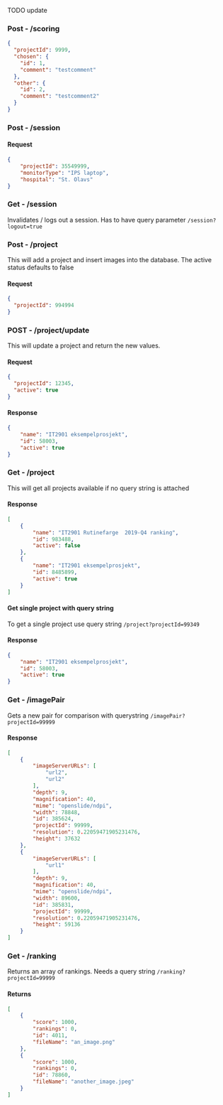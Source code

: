 TODO update

### Post - /scoring
```json 
{
  "projectId": 9999,
  "chosen": {
    "id": 1,
    "comment": "testcomment"
  },
  "other": {
    "id": 2,
    "comment": "testcomment2"
  }
}
```

### Post - /session
#### Request
```json
{ 
    "projectId": 35549999,
    "monitorType": "IPS laptop",
    "hospital": "St. Olavs"
}
```
### Get - /session
Invalidates / logs out a session. Has to have query parameter `/session?logout=true`

### Post - /project
This will add a project and insert images into the database. The active status defaults to false
#### Request
```json
{
  "projectId": 994994
}
```

### POST - /project/update
This will update a project and return the new values. 

#### Request
```json
{
  "projectId": 12345,
  "active": true
}

```

#### Response
```json
{
    "name": "IT2901 eksempelprosjekt",
    "id": 58003,
    "active": true
}
```


### Get - /project
This will get all projects available if no query string is attached
#### Response
```json
[
    {
        "name": "IT2901 Rutinefarge  2019-Q4 ranking",
        "id": 983488,
        "active": false
    },
    {
        "name": "IT2901 eksempelprosjekt",
        "id": 8485899,
        "active": true
    }
]
```
#### Get single project with query string
To get a single project use query string `/project?projectId=99349`
#### Response
```json
{
    "name": "IT2901 eksempelprosjekt",
    "id": 58003,
    "active": true
}
```

### Get - /imagePair
Gets a new pair for comparison with querystring `/imagePair?projectId=99999` 

#### Response
```json
[
    {
        "imageServerURLs": [
            "url2",
            "url2"
        ],
        "depth": 9,
        "magnification": 40,
        "mime": "openslide/ndpi",
        "width": 78848,
        "id": 385624,
        "projectId": 99999,
        "resolution": 0.22059471905231476,
        "height": 37632
    },
    {
        "imageServerURLs": [
            "url1"
        ],
        "depth": 9,
        "magnification": 40,
        "mime": "openslide/ndpi",
        "width": 89600,
        "id": 385831,
        "projectId": 99999,
        "resolution": 0.22059471905231476,
        "height": 59136
    }
]
```

### Get - /ranking 
Returns an array of rankings. Needs a query string `/ranking?projectId=99999`

#### Returns
```json
[
    {
        "score": 1000,
        "rankings": 0,
        "id": 4011,
        "fileName": "an_image.png"
    },
    {
        "score": 1000,
        "rankings": 0,
        "id": 78860,
        "fileName": "another_image.jpeg"
    }
]
```